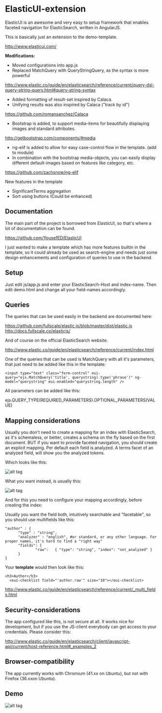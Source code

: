ElasticUI-extension
==================

ElasticUI is an awesome and very easy to setup framework that enables faceted navigation for ElasticSearch, written in AngularJS.

This is basically just an extension to the demo-template.


http://www.elasticui.com/

**Modifications:**

- Moved configurations into app.js
- Replaced MatchQuery with QueryStringQuery, as the syntax is more powerful

http://www.elastic.co/guide/en/elasticsearch/reference/current/query-dsl-query-string-query.html#query-string-syntax

- Added formatting of result-set inspired by Calaca.
- Unifying results was also inspired by Calaca ("track by id")

https://github.com/romansanchez/Calaca

- Bootstrap is added, to support media-items for beautifully displaying images and standard attributes. 

http://getbootstrap.com/components/#media

- ng-elif is added to allow for easy case-control flow in the template. (add to module)
- In combination with the bootstrap media-objects, you can easily display different default-images based on features like category, etc. 

https://github.com/zachsnow/ng-elif

New features in the template

 - SignificantTerms aggregation
 - Sort using buttons (Could be enhanced)



Documentation
---------------------

The main part of the project is borrowed from ElasticUI, so that's where a lot of documentation can be found.

https://github.com/YousefED/ElasticUI

I just wanted to make a template which has more features builtin in the template, so it could already be used as search-engine and needs just some design enhancements and configuration of queries to use in the backend. 


Setup
----------

Just edit js/app.js and enter your ElasticSearch-Host and index-name.
Then edit demo.html and change all your field-names accordingly.


Queries
----------

The queries that can be used easily in the backend are documented here:

https://github.com/fullscale/elastic.js/blob/master/dist/elastic.js
http://docs.fullscale.co/elasticjs/

And of course on the official ElasticSearch website.

http://www.elastic.co/guide/en/elasticsearch/reference/current/index.html

One of the queries that can be used is MatchQuery with all it's parameters, that just need to be added like this in the template:


```
<input type="text" class="form-control" eui-query="ejs.MatchQuery('title', querystring).type('phrase')" ng-model="querystring" eui-enabled="querystring.length" />
```

All parameters can be added like this: 

ejs.QUERY_TYPE(REQUIRED_PARAMETERS).OPTIONAL_PARAMETERS(VALUE)


Mapping considerations
---------------------------------

Usually you don't need to create a mapping for an index with ElasticSearch, as it's schemaless, or better, creates a schema on the fly based on the first document.
BUT if you want to provide faceted navigation, you should create an explicit mapping. 
Per default each field is analyzed. 
A terms facet of an analyzed field, will show you the analyzed tokens.

Which looks like this:

![alt tag](https://raw.github.com/svola/ElasticUI-extension/master/doku/facet-bad.png)

What you want instead, is usually this:

![alt tag](https://raw.github.com/svola/ElasticUI-extension/master/doku/facet-good.png)

And for this you need to configure your mapping accordingly, before creating the index:

Usually you want the field both, intuitively searchable and "facetable", so you should use multifields like this:

```
"author" : {
      "type" : "string",
      "analyzer" : "english", #or standard, or any other language. For proper names, it's hard to find a "right way" 
      "fields": {
              "raw":   { "type": "string", "index": "not_analyzed" }
      }
}
```

Your **template** would then look like this:

```
<h3>Author</h3>
  <eui-checklist field="'author.raw'" size="10"></eui-checklist>
```
            
http://www.elastic.co/guide/en/elasticsearch/reference/current/_multi_fields.html


Security-considerations
--------------------------------

The app configured like this, is not secure at all. 
It works nice for development, but if you use the JS-client everybody can get access to your credentials.
Please consider this:

http://www.elastic.co/guide/en/elasticsearch/client/javascript-api/current/host-reference.html#_examples_2


Browser-compatibility
------------------------------

The app currently works with Chromium (41.xx on Ubuntu), but not with Firefox (36.xxon Ubuntu).


Demo
----

![alt tag](https://raw.github.com/svola/ElasticUI-extension/master/doku/demo.png)
